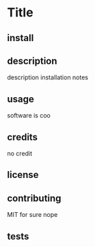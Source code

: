 # Title
## install
## description
description
installation notes
## usage
software is coo
## credits
no credit
## license
## contributing
MIT
for sure
nope
## tests

